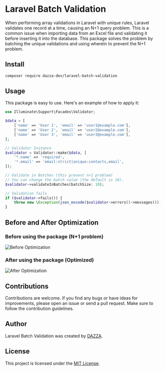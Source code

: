 # Laravel Batch Validation

When performing array validations in Laravel with unique rules, Laravel validates one record at a time, causing an N+1 query problem. This is a common issue when importing data from an Excel file and validating it before inserting it into the database. This package solves the problem by batching the unique validations and using whereIn to prevent the N+1 problem.

## Install

```bash
composer require dazza-dev/laravel-batch-validation
```

## Usage

This package is easy to use. Here's an example of how to apply it:

```php
use Illuminate\Support\Facades\Validator;

$data = [
    ['name' => 'User 1', 'email' => 'user1@example.com'],
    ['name' => 'User 2', 'email' => 'user2@example.com'],
    ['name' => 'User 3', 'email' => 'user3@example.com'],
];

// Validator Instance
$validator = Validator::make($data, [
    '*.name' => 'required',
    '*.email' => 'email:strict|unique:contacts,email',
]);

// Validate in Batches (this prevent n+1 problem)
// You can change the batch value (the default is 10).
$validator->validateInBatches(batchSize: 10);

// Validation fails
if ($validator->fails()) {
    throw new \Exception(json_encode($validator->errors()->messages()));
}
```

## Before and After Optimization

### Before using the package (N+1 problem)

![Before Optimization](https://github.com/user-attachments/assets/569d6e11-014a-4527-a7f1-5817b9f4e4bf)

### After using the package (Optimized)

![After Optimization](https://github.com/user-attachments/assets/dce9f96e-54dd-4d58-8ca3-cf51c6b59371)

## Contributions

Contributions are welcome. If you find any bugs or have ideas for improvements, please open an issue or send a pull request. Make sure to follow the contribution guidelines.

## Author

Laravel Batch Validation was created by [DAZZA](https://github.com/dazza-dev).

## License

This project is licensed under the [MIT License](https://opensource.org/licenses/MIT).
